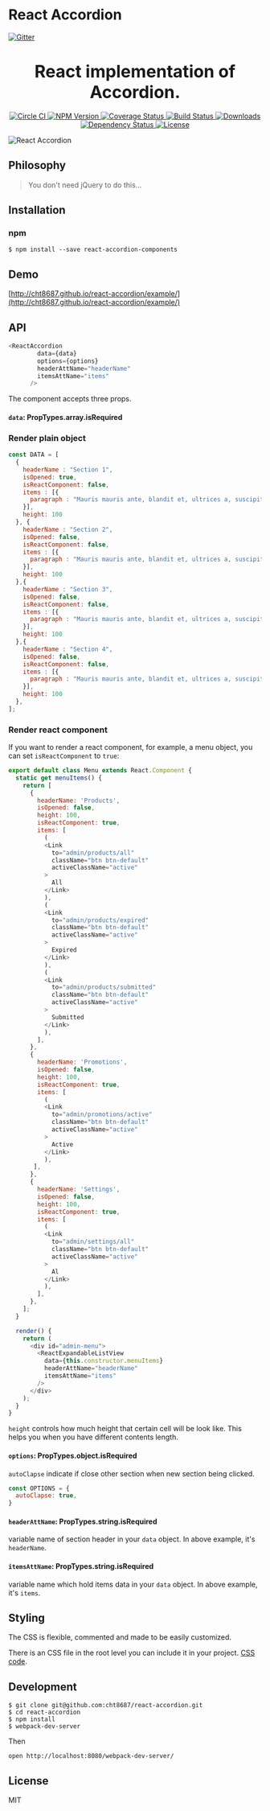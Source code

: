 # React Accordion
[![Gitter](https://badges.gitter.im/Join%20Chat.svg)](https://gitter.im/cht8687/help)

<big><h1 align="center">React implementation of Accordion.</h1></big>

<p align="center">
<a href="https://circleci.com/gh/cht8687/react-accordion">
    <img src="https://circleci.com/gh/cht8687/react-accordion.svg?style=shield"
         alt="Circle CI">
  </a>

  <a href="https://www.npmjs.com/package/react-accordion-components">
    <img src="https://img.shields.io/npm/v/react-accordion-components.svg?style=flat-square"
         alt="NPM Version">
  </a>

 <a href="https://coveralls.io/github/cht8687/react-accordion?branch=master">
    <img src="https://coveralls.io/repos/cht8687/react-accordion/badge.svg?branch=master&service=github" alt="Coverage Status" />
 </a>

  <a href="https://travis-ci.org/cht8687/react-accordion">
    <img src="https://img.shields.io/travis/cht8687/react-accordion.svg?style=flat-square"
         alt="Build Status">
  </a>

  <a href="https://npmjs.org/package/react-accordion">
    <img src="http://img.shields.io/npm/dm/react-accordion.svg?style=flat-square"
         alt="Downloads">
  </a>

  <a href="https://david-dm.org/cht8687/react-accordion.svg">
    <img src="https://david-dm.org/cht8687/react-accordion.svg?style=flat-square"
         alt="Dependency Status">
  </a>

  <a href="https://github.com/cht8687/react-accordion/blob/master/LICENSE">
    <img src="https://img.shields.io/npm/l/react-accordion.svg?style=flat-square"
         alt="License">
  </a>
</p>

<p align="center"><big>

</big></p>


![React Accordion](src/example/react-accordion.gif)

## Philosophy

>You don't need jQuery to do this...

## Installation

### npm

```
$ npm install --save react-accordion-components
```

## Demo

[http://cht8687.github.io/react-accordion/example/](http://cht8687.github.io/react-accordion/example/)

## API

```js
<ReactAccordion 
        data={data} 
        options={options}
        headerAttName="headerName"
        itemsAttName="items" 
      />
```

The component accepts three props.

#### `data`: PropTypes.array.isRequired

### Render plain object

```js
const DATA = [
  {
    headerName : "Section 1",
    isOpened: true,
    isReactComponent: false,
    items : [{
      paragraph : "Mauris mauris ante, blandit et, ultrices a, suscipit eget, quam. Integer ut neque. Vivamus nisi metus, molestie vel, gravida in, condimentum sit amet, nunc. Nam a nibh. Donec suscipit eros. Nam mi. Proin viverra leo ut odio. Curabitur malesuada. Vestibulum a velit eu ante scelerisque vulputate."
    }],
    height: 100
  }, {
    headerName : "Section 2",
    isOpened: false,
    isReactComponent: false,
    items : [{
      paragraph : "Mauris mauris ante, blandit et, ultrices a, suscipit eget, quam. Integer ut neque. Vivamus nisi metus, molestie vel, gravida in, condimentum sit amet, nunc. Nam a nibh. Donec suscipit eros. Nam mi. Proin viverra leo ut odio. Curabitur malesuada. Vestibulum a velit eu ante scelerisque vulputate."
    }],
    height: 100
  },{
    headerName : "Section 3",
    isOpened: false,
    isReactComponent: false,
    items : [{
      paragraph : "Mauris mauris ante, blandit et, ultrices a, suscipit eget, quam. Integer ut neque. Vivamus nisi metus, molestie vel, gravida in, condimentum sit amet, nunc. Nam a nibh. Donec suscipit eros. Nam mi. Proin viverra leo ut odio. Curabitur malesuada. Vestibulum a velit eu ante scelerisque vulputate."
    }],
    height: 100
  },{
    headerName : "Section 4",
    isOpened: false,
    isReactComponent: false,
    items : [{
      paragraph : "Mauris mauris ante, blandit et, ultrices a, suscipit eget, quam. Integer ut neque. Vivamus nisi metus, molestie vel, gravida in, condimentum sit amet, nunc. Nam a nibh. Donec suscipit eros. Nam mi. Proin viverra leo ut odio. Curabitur malesuada. Vestibulum a velit eu ante scelerisque vulputate."
    }],
    height: 100
  },
];
```

### Render react component 

If you want to render a react component, for example, a menu object, you can set `isReactComponent` to `true`:

```js
export default class Menu extends React.Component {
  static get menuItems() {
    return [
      {
        headerName: 'Products',
        isOpened: false,
        height: 100,
        isReactComponent: true,
        items: [
          (
          <Link
            to="admin/products/all"
            className="btn btn-default"
            activeClassName="active"
          >
            All
          </Link>
          ),
          (
          <Link
            to="admin/products/expired"
            className="btn btn-default"
            activeClassName="active"
          >
            Expired
          </Link>
          ),
          (
          <Link
            to="admin/products/submitted"
            className="btn btn-default"
            activeClassName="active"
          >
            Submitted
          </Link>
          ),
        ],
      },
      {
        headerName: 'Promotions',
        isOpened: false,
        height: 100,
        isReactComponent: true,
        items: [
          (
          <Link
            to="admin/promotions/active"
            className="btn btn-default"
            activeClassName="active"
          >
            Active
          </Link>
          ),
       ],
      },
      {
        headerName: 'Settings',
        isOpened: false,
        height: 100,
        isReactComponent: true,
        items: [
          (
          <Link
            to="admin/settings/all"
            className="btn btn-default"
            activeClassName="active"
          >
            Al
          </Link>
          ),
        ],
      },
    ];
  }

  render() {
    return (
      <div id="admin-menu">
        <ReactExpandableListView
          data={this.constructor.menuItems}
          headerAttName="headerName"
          itemsAttName="items"
        />
      </div>
    );
  }
}

```

`height` controls how much height that certain cell will be look like.
This helps you when you have different contents length.


#### `options`: PropTypes.object.isRequired

`autoClapse` indicate if close other section when new section being clicked.

```js
const OPTIONS = {
  autoClapse: true,
}

```

#### `headerAttName`: PropTypes.string.isRequired

variable name of section header in your `data` object.
In above example, it's `headerName`.

#### `itemsAttName`: PropTypes.string.isRequired

variable name which hold items data in your `data` object.
In above example, it's `items`.

## Styling

The CSS is flexible, commented and made to be easily customized.

There is an CSS file in the root level you can include it in your project.
[CSS code](https://github.com/cht8687/react-accordion/tree/master/react-accordion.css).

## Development

```
$ git clone git@github.com:cht8687/react-accordion.git
$ cd react-accordion
$ npm install
$ webpack-dev-server
```

Then

```
open http://localhost:8080/webpack-dev-server/
```

## License

MIT